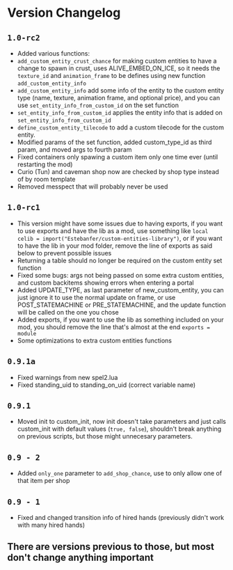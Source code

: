 # Version Changelog

## `1.0-rc2`
- Added various functions:
- `add_custom_entity_crust_chance` for making custom entities to have a change to spawn in crust, uses ALIVE_EMBED_ON_ICE, so it needs the `texture_id` and `animation_frame` to be defines using new function `add_custom_entity_info`
- `add_custom_entity_info` add some info of the entity to the custom entity type (name, texture, animation frame, and optional price), and you can use `set_entity_info_from_custom_id` on the set function
- `set_entity_info_from_custom_id` applies the entity info that is added on `set_entity_info_from_custom_id`
- `define_custom_entity_tilecode` to add a custom tilecode for the custom entity.
- Modified params of the set function, added custom_type_id as third param, and moved args to fourth param
- Fixed containers only spawing a custom item only one time ever (until restarting the mod)
- Curio (Tun) and caveman shop now are checked by shop type instead of by room template
- Removed messpect that will probably never be used

## `1.0-rc1`
- This version might have some issues due to having exports, if you want to use exports and have the lib as a mod, use something like `local celib = import("Estebanfer/custom-entities-library")`, or if you want to have the lib in your mod folder, remove the line of exports as said below to prevent possible issues
- Returning a table should no longer be required on the custom entity set function
- Fixed some bugs: args not being passed on some extra custom entities, and custom backitems showing errors when entering a portal
- Added UPDATE_TYPE, as last parameter of new_custom_entity, you can just ignore it to use the normal update on frame, or use POST_STATEMACHINE or PRE_STATEMACHINE, and the update function will be called on the one you chose
- Added exports, if you want to use the lib as something included on your mod, you should remove the line that's almost at the end `exports = module`
- Some optimizations to extra custom entities functions

## `0.9.1a`
- Fixed warnings from new spel2.lua
- Fixed standing_uid to standing_on_uid (correct variable name)

## `0.9.1`
- Moved init to custom_init, now init doesn't take parameters and just calls custom_init with default values (`true, false`), shouldn't break anything on previous scripts, but those might unnecesary parameters.

## `0.9 - 2`
- Added `only_one` parameter to `add_shop_chance`, use to only allow one of that item per shop

## `0.9 - 1`
- Fixed and changed transition info of hired hands (previously didn't work with many hired hands)

## There are versions previous to those, but most don't change anything important 